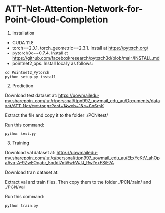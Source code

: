 # ATT-Net-Attention-Network-for-Point-Cloud-Completion

1. Installation

- CUDA 11.8
- torch==2.0.1, torch_geometric==2.3.1. Install at https://pytorch.org/
- pytorch3d==0.7.4. Install at https://github.com/facebookresearch/pytorch3d/blob/main/INSTALL.md
- pointnet2_ops. Install locally as follows:

```
cd Pointnet2_Pytorch
python setup.py install
```

2. Prediction

Download test dataset at: https://uowmailedu-my.sharepoint.com/:u:/r/personal/ttpn997_uowmail_edu_au/Documents/dataset/ATT-Net/test.tar.gz?csf=1&web=1&e=Sn6rpK

Extract the file and copy it to the folder ./PCN/test/

Run this command:

```
python test.py
```

3. Training

Download val dataset at: https://uowmailedu-my.sharepoint.com/:u:/g/personal/ttpn997_uowmail_edu_au/EbxYcKtV_ahOpaAvq-A-9ZwBOqabr_5nddl7mWwhWJJ_Rw?e=FSiE7A

Download train dataset at: 

Extract val and train files. Then copy them to the folder ./PCN/train/ and ./PCN/val

Run this command:

```
python train.py
```